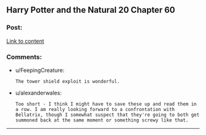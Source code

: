 ## Harry Potter and the Natural 20 Chapter 60

### Post:

[Link to content](https://www.fanfiction.net/s/8096183/60/Harry-Potter-and-the-Natural-20)

### Comments:

- u/FeepingCreature:
  ```
  The tower shield exploit is wonderful.
  ```

- u/alexanderwales:
  ```
  Too short - I think I might have to save these up and read them in a row. I am really looking forward to a confrontation with Bellatrix, though I somewhat suspect that they're going to both get summoned back at the same moment or something screwy like that.
  ```

---


